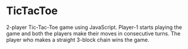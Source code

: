 # TicTacToe
2-player Tic-Tac-Toe game using JavaScript. Player-1 starts playing the game and both the players make their moves in consecutive turns. The player who makes a straight 3-block chain wins the game.
